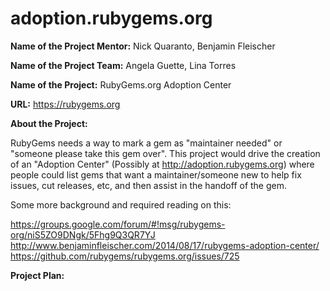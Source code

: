 # adoption.rubygems.org

<b>Name of the Project Mentor:</b> Nick Quaranto, Benjamin Fleischer

<b>Name of the Project Team:</b> Angela Guette, Lina Torres

<b>Name of the Project:</b> RubyGems.org Adoption Center</br>

<b>URL:</b> https://rubygems.org</br>


<b>About the Project:</b>

RubyGems needs a way to mark a gem as "maintainer needed" or "someone please take this gem over". This project would drive the creation of an "Adoption Center" (Possibly at http://adoption.rubygems.org) where people could list gems that want a maintainer/someone new to help fix issues, cut releases, etc, and then assist in the handoff of the gem.

Some more background and required reading on this:

https://groups.google.com/forum/#!msg/rubygems-org/niS5ZO9DNgk/5Fhg9Q3QR7YJ
http://www.benjaminfleischer.com/2014/08/17/rubygems-adoption-center/
https://github.com/rubygems/rubygems.org/issues/725


<b>Project Plan:</b>

